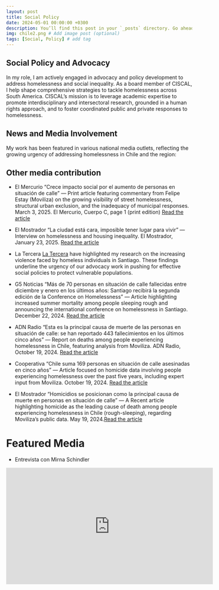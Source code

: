 ```yaml
---
layout: post
title: Social Policy
date: 2024-05-01 00:00:00 +0300
description: You’ll find this post in your `_posts` directory. Go ahead and edit it and re-build the site to see your changes. # Add post description (optional)
img: chile2.png # Add image post (optional)
tags: [Social, Policy] # add tag
---
```


## Social Policy and Advocacy
In my role, I am actively engaged in advocacy and policy development to address homelessness and social inequality. As a board member of CISCAL, I help shape comprehensive strategies to tackle homelessness across South America. CISCAL’s mission is to leverage academic expertise to promote interdisciplinary and intersectoral research, grounded in a human rights approach, and to foster coordinated public and private responses to homelessness.

## News and Media Involvement

My work has been featured in various national media outlets, reflecting the growing urgency of addressing homelessness in Chile and the region:



## Other media contribution

- El Mercurio
“Crece impacto social por el aumento de personas en situación de calle” — Print article featuring commentary from Felipe Estay (Moviliza) on the growing visibility of street homelessness, structural urban exclusion, and the inadequacy of municipal responses.
March 3, 2025. El Mercurio, Cuerpo C, page 1 (print edition) [Read the article](https://litoralpress.cl/sitio/Prensa_Texto?LPKey=SSFKU23VPBDZEM6SXVE7S3P2G27IZMJE6XWBZLU235VKXM3MMO7Q)

- El Mostrador
“La ciudad está cara, imposible tener lugar para vivir” — Interview on homelessness and housing inequality.
El Mostrador, January 23, 2025. [Read the article](https://www.elmostrador.cl/noticias/pais/2025/01/23/experto-en-personas-en-situacion-de-calle-la-ciudad-esta-cara-imposible-tener-lugar-para-vivir/)

- La Tercera
[La Tercera](https://www.latercera.com/la-tercera-domingo/noticia/el-misterio-del-sociologo-y-las-muertes-en-situacion-de-calle/VBYN54ZEQFHIJBC5VGDWSEZMRE/) have highlighted my research on the increasing violence faced by homeless individuals in Santiago. These findings underline the urgency of our advocacy work in pushing for effective social policies to protect vulnerable populations.

- G5 Noticias
“Más de 70 personas en situación de calle fallecidas entre diciembre y enero en los últimos años: Santiago recibirá la segunda edición de la Conference on Homelessness” — Article highlighting increased summer mortality among people sleeping rough and announcing the international conference on homelessness in Santiago.
December 22, 2024. [Read the article](https://g5noticias.cl/2024/12/22/mas-de-70-personas-en-situacion-de-calle-fallecidas-entre-diciembre-y-enero-en-los-ultimos-anos-santiago-recibira-la-segunda-edicion-de-la-conference-on-homelessness/)

- ADN Radio
“Esta es la principal causa de muerte de las personas en situación de calle: se han reportado 443 fallecimientos en los últimos cinco años” — Report on deaths among people experiencing homelessness in Chile, featuring analysis from Moviliza.
ADN Radio, October 19, 2024. [Read the article](https://www.emol.com/noticias/Nacional/2025/01/11/1153846/fallecidos-situacion-calle-chile.html)

- Cooperativa
“Chile suma 169 personas en situación de calle asesinadas en cinco años” — Article focused on homicide data involving people experiencing homelessness over the past five years, including expert input from Moviliza.
October 19, 2024. [Read the article](https://cooperativa.cl/noticias/pais/policial/homicidios/chile-suma-169-personas-en-situacion-de-calle-asesinadas-en-cinco-anos/2024-10-19/185441.html)

- El Mostrador
“Homicidios se posicionan como la principal causa de muerte en personas en situación de calle” — A Recent article highlighting homicide as the leading cause of death among people experiencing homelessness in Chile (rough-sleeping), regarding Moviliza’s public data.
May 19, 2024.[Read the article](https://www.elmostrador.cl/noticias/2024/05/19/homicidios-se-posicionan-como-la-principal-causa-de-muerte-en-personas-en-situacion-de-calle/)

# Featured Media

- Entrevista con Mirna Schindler
<iframe width="560" height="315" src="https://www.youtube.com/embed/0nA9KkO30Hk" frameborder="0" allowfullscreen></iframe>







